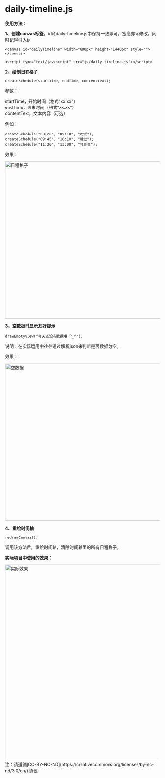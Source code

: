 # daily-timeline.js

**使用方法：**

**1、创建canvas标签**，id和daily-timeline.js中保持一致即可，宽高亦可修改，同时记得引入js

```
<canvas id="dailyTimeline" width="800px" height="1440px" style=""></canvas>

<script type="text/javascript" src="js/daily-timeline.js"></script>
```

**2、绘制日程格子**

```
createSchedule(startTime, endTime, contentText);
```

参数：

startTime，开始时间（格式"xx:xx"）<br/>
endTime，结束时间（格式"xx:xx"）<br/>
contentText，文本内容（可选）

例如：

```
createSchedule("08:20", "09:10", "吃饭");
createSchedule("09:45", "10:10", "睡觉");
createSchedule("11:20", "13:00", "打豆豆");
```

效果：

<img width="512px" src="http://img.blog.csdn.net/20170408121135933?watermark/2/text/aHR0cDovL2Jsb2cuY3Nkbi5uZXQvU2tpcHBlcktldmlu/font/5a6L5L2T/fontsize/400/fill/I0JBQkFCMA==/dissolve/70/gravity/SouthEast" alt="日程格子"/>

**3、空数据时显示友好提示**

```
drawEmptyView("今天还没有数据哦 ^_^");
```

说明：在实际运用中往往通过解析json来判断是否数据为空。

效果：

<img width="512px" src="http://img.blog.csdn.net/20170408121911639?watermark/2/text/aHR0cDovL2Jsb2cuY3Nkbi5uZXQvU2tpcHBlcktldmlu/font/5a6L5L2T/fontsize/400/fill/I0JBQkFCMA==/dissolve/70/gravity/SouthEast" alt="空数据"/>

**4、重绘时间轴**

```
redrawCanvas();
```

调用该方法后，重绘时间轴，清除时间轴里的所有日程格子。
<br/>

**实际项目中使用的效果：**

<img width="640px" src="http://img.blog.csdn.net/20170408110538448?watermark/2/text/aHR0cDovL2Jsb2cuY3Nkbi5uZXQvU2tpcHBlcktldmlu/font/5a6L5L2T/fontsize/400/fill/I0JBQkFCMA==/dissolve/70/gravity/SouthEast" alt="实际效果"/>

<br/>
注：请遵循[CC-BY-NC-ND](https://creativecommons.org/licenses/by-nc-nd/3.0/cn/) 协议
